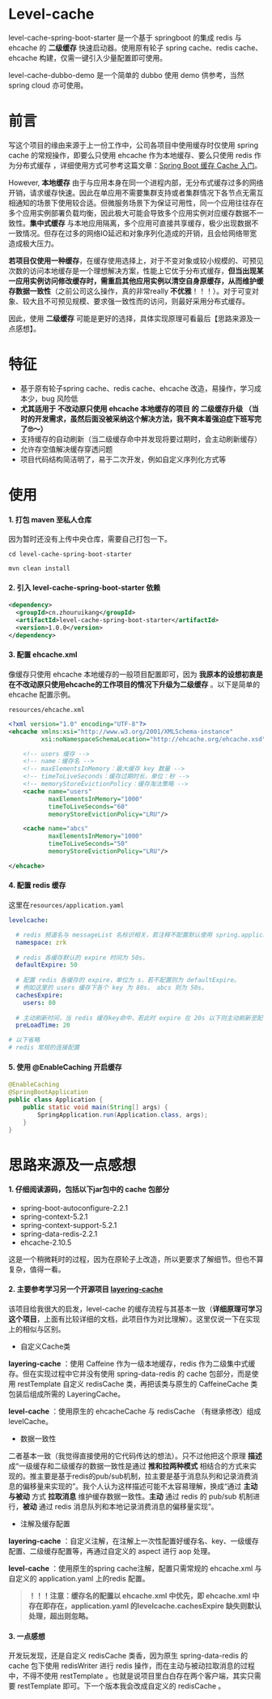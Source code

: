 # Level-cache

level-cache-spring-boot-starter 是一个基于 springboot 的集成 redis 与 ehcache 的 **二级缓存** 快速启动器。使用原有轮子 spring cache、redis cache、ehcache 构建，仅需一键引入少量配置即可使用。

level-cache-dubbo-demo 是一个简单的 dubbo 使用 demo 供参考，当然 spring cloud 亦可使用。

# 前言

写这个项目的缘由来源于上一份工作中，公司各项目中使用缓存时仅使用 spring cache 的常规操作，即要么只使用 ehcache 作为本地缓存、要么只使用 redis 作为分布式缓存 ，详细使用方式可参考这篇文章：[Spring Boot 缓存 Cache 入门](https://www.iocoder.cn/Spring-Boot/Cache/)。

However,  **本地缓存** 由于与应用本身在同一个进程内部，无分布式缓存过多的网络开销，请求缓存快速。因此在单应用不需要集群支持或者集群情况下各节点无需互相通知的场景下使用较合适。但微服务场景下为保证可用性，同一个应用往往存在多个应用实例部署负载均衡，因此极大可能会导致多个应用实例对应缓存数据不一致性。**集中式缓存** 与本地应用隔离，多个应用可直接共享缓存，极少出现数据不一致情况。但存在过多的网络IO延迟和对象序列化造成的开销，且会给网络带宽造成极大压力。

**若项目仅使用一种缓存**，在缓存使用选择上，对于不变对象或较小规模的、可预见次数的访问本地缓存是一个理想解决方案，性能上它优于分布式缓存，**但当出现某一应用实例访问修改缓存时，需重启其他应用实例以清空自身原缓存，从而维护缓存数据一致性**（之前公司这么操作，真的非常really **不优雅**！！！）。对于可变对象、较大且不可预见规模、要求强一致性而的访问，则最好采用分布式缓存。

因此，使用 **二级缓存** 可能是更好的选择，具体实现原理可看最后【思路来源及一点感想】。



# 特征

- 基于原有轮子spring cache、redis cache、ehcache 改造，易操作，学习成本少，bug 风险低
- **尤其适用于 不改动原只使用 ehcache 本地缓存的项目 的 二级缓存升级 （当时的开发需求，虽然后面没被采纳这个解决方法，我不爽本着强迫症下班写完了🙄️～）**
- 支持缓存的自动刷新（当二级缓存命中并发现将要过期时，会主动刷新缓存）
- 允许存空值解决缓存穿透问题
- 项目代码结构简洁明了，易于二次开发，例如自定义序列化方式等



# 使用

#### 1. 打包 maven 至私人仓库

因为暂时还没有上传中央仓库，需要自己打包一下。

```shell
cd level-cache-spring-boot-starter

mvn clean install
```

#### 2. 引入 level-cache-spring-boot-starter 依赖

```xml
<dependency>
  <groupId>cn.zhouruikang</groupId>
  <artifactId>level-cache-spring-boot-starter</artifactId>
  <version>1.0.0</version>
</dependency>
```

#### 3. 配置 ehcache.xml

像缓存只使用 ehcache 本地缓存的一般项目配置即可，因为 **我原本的设想初衷是在不改动原只使用ehcache的工作项目的情况下升级为二级缓存** 。以下是简单的 ehcache 配置示例。

`resources/ehcache.xml`

```xml
<?xml version="1.0" encoding="UTF-8"?>
<ehcache xmlns:xsi="http://www.w3.org/2001/XMLSchema-instance"
         xsi:noNamespaceSchemaLocation="http://ehcache.org/ehcache.xsd">

    <!-- users 缓存 -->
    <!-- name：缓存名 -->
    <!-- maxElementsInMemory：最大缓存 key 数量 -->
    <!-- timeToLiveSeconds：缓存过期时长，单位：秒 -->
    <!-- memoryStoreEvictionPolicy：缓存淘汰策略 -->
    <cache name="users"
           maxElementsInMemory="1000"
           timeToLiveSeconds="60"
           memoryStoreEvictionPolicy="LRU"/>

    <cache name="abcs"
           maxElementsInMemory="1000"
           timeToLiveSeconds="50"
           memoryStoreEvictionPolicy="LRU"/>

</ehcache>
```

#### 4. 配置 redis 缓存

这里在`resources/application.yaml`

```yaml
levelcache:

  # redis 频道名与 messageList 名标识相关，若注释不配置默认使用 spring.application.name。
  namespace: zrk 
  
  # redis 各缓存默认的 expire 时间为 50s。
  defaultExpire: 50 
  
  # 配置 redis 各缓存的 expire，单位为 s，若不配置则为 defaultExpire。
  # 例如这里的 users 缓存下各个 key 为 80s， abcs 则为 50s。
  cachesExpire:
    users: 80 
    
  # 主动刷新时间，当 redis 缓存key命中，若此时 expire 在 20s 以下则主动刷新至配置的缓存时间。
  preLoadTime: 20 

# 以下省略 
# redis 常规的连接配置
```

#### 5. 使用 @EnableCaching 开启缓存

```java
@EnableCaching
@SpringBootApplication
public class Application {
    public static void main(String[] args) {
        SpringApplication.run(Application.class, args);
    }
}
```



# 思路来源及一点感想

#### 1. 仔细阅读源码，包括以下jar包中的 cache 包部分

- spring-boot-autoconfigure-2.2.1
- spring-context-5.2.1
- spring-context-support-5.2.1
- spring-data-redis-2.2.1
- ehcache-2.10.5

这是一个稍微耗时的过程，因为在原轮子上改造，所以更要求了解细节。但也不算复杂，值得一看。



#### 2. 主要参考学习另一个开源项目 [layering-cache](https://github.com/xiaolyuh/layering-cache)

该项目给我很大的启发，level-cache 的缓存流程与其基本一致（**详细原理可学习这个项目**，上面有比较详细的文档，此项目作为对比理解）。这里仅说一下在实现上的相似与区别。



- 自定义Cache类

**layering-cache** ：使用 Caffeine 作为一级本地缓存，redis 作为二级集中式缓存。但在实现过程中它并没有使用 spring-data-redis 的 cache 包部分，而是使用 restTemplate 自定义 redisCache 类，再把该类与原生的 CaffeineCache 类包装后组成所需的 LayeringCache。

**level-cache** ：使用原生的 ehcacheCache 与 redisCache （有继承修改）组成 levelCache。



- 数据一致性

二者基本一致（我觉得直接使用的它代码传达的想法）。只不过他把这个原理 **描述** 成“一级缓存和二级缓存的数据一致性是通过 **推和拉两种模式** 相结合的方式来实现的。推主要是基于redis的pub/sub机制，拉主要是基于消息队列和记录消费消息的偏移量来实现的”。我个人认为这样描述可能不太容易理解，换成“通过 **主动与被动** 方式 **拉取消息** 维护缓存数据一致性。**主动** 通过 redis 的 pub/sub 机制进行，**被动** 通过 redis 消息队列和本地记录消费消息的偏移量实现”。



- 注解及缓存配置

**layering-cache** ：自定义注解，在注解上一次性配置好缓存名、key、一级缓存配置、二级缓存配置等，再通过自定义的 aspect 进行 aop 处理。

**level-cache** ：使用原生的spring cache注解，配置只需常规的 ehcache.xml 与自定义的 application.yaml 上的redis 配置。

> **！！！注意：缓存名的配置以 ehcache.xml 中优先，即 ehcache.xml 中存在即存在，application.yaml 的levelcache.cachesExpire 缺失则默认处理，超出则忽略。**



#### 3. 一点感想

开发玩发现，还是自定义 redisCache 类香，因为原生 spring-data-redis 的 cache 包下使用 redisWriter 进行 redis 操作，而在主动与被动拉取消息的过程中，不得不使用 restTemplate 。也就是说项目里白白存在两个客户端，其实只需要 restTemplate 即可。下一个版本我会改成自定义的 redisCache 。